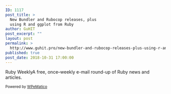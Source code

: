```yaml
---
ID: 1117
post_title: >
  New Bundler and Rubocop releases, plus
  using R and ggplot from Ruby
author: GuHIT
post_excerpt: ""
layout: post
permalink: >
  http://www.guhit.pro/new-bundler-and-rubocop-releases-plus-using-r-and-ggplot-from-ruby/
published: true
post_date: 2018-10-31 17:00:00
---
```

Ruby WeeklyA free, once&ndash;weekly e-mail round-up of Ruby news and articles.<p class="wpematico_credit"><small>Powered by <a href="http://www.wpematico.com" target="_blank">WPeMatico</a></small></p>